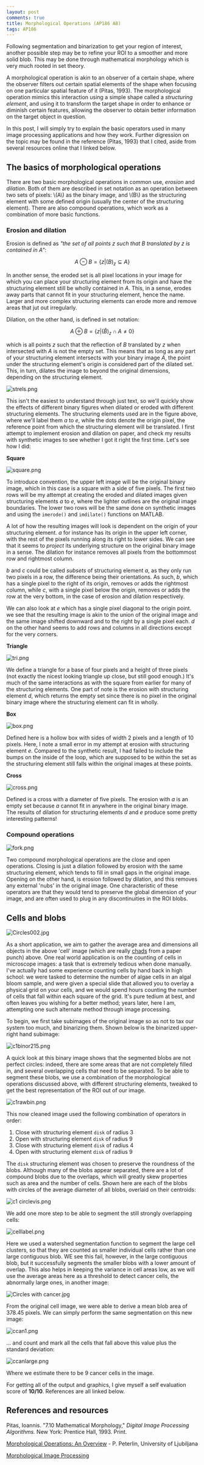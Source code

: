 ```yaml
---
layout: post
comments: true
title: Morphological Operations (AP186 A8)
tags: AP186
---  
```


Following segmentation and binarization to get your region of interest, another possible step may be to refine your ROI to a smoother and more solid blob. This may be done through mathematical morphology which is very much rooted in set theory.

A morphological operation is akin to an observer of a certain shape, where the observer filters out certain spatial elements of the shape when focusing on one particular spatial feature of it (Pitas, 1993). The morphological operation mimics this interaction using a simple shape called a *structuring element*, and using it to transform the target shape in order to enhance or diminish certain features, allowing the observer to obtain better information on the target object in question.

In this post, I will simply try to explain the basic operators used in many image processing applications and how they work. Further digression on the topic may be found in the reference (Pitas, 1993) that I cited, aside from several resources online that I linked below.

## The basics of morphological operations

There are two basic morphological operations in common use, *erosion* and *dilation*. Both of them are described in set notation as an operation between two sets of pixels: \\(A\\) as the binary image, and \\(B\\) as the structuring element with some defined origin (usually the center of the structuring element). There are also compound operations, which work as a combination of more basic functions.

### Erosion and dilation

Erosion is defined as *"the set of all points z such that B translated by z is contained in A"*:

$$
A \ominus B  = \{z | (B)_z\subseteq A\}
$$

In another sense, the eroded set is all pixel locations in your image for which you can place your structuring element from its origin and have the structuring element still be wholly contained in *A*. This, in a sense, erodes away parts that cannot fit in your structuring element, hence the name. Larger and more complex structuring elements can erode more and remove areas that jut out irregularly.

Dilation, on the other hand, is defined in set notation:

$$
A \oplus B  = \{z | (\hat{B})_z\cap A\neq 0\}
$$

which is all points *z* such that the reflection of *B* translated by *z* when intersected with *A* is not the empty set. This means that as long as any part of your structuring element intersects with your binary image *A*, the point under the structuring element's origin is considered part of the dilated set. This, in turn, dilates the image to beyond the original dimensions, depending on the structuring element.

![strels.png](https://s12.postimg.org/4xtyu19gt/strels.png)

This isn't the easiest to understand through just text, so we'll quickly show the effects of different binary figures when dilated or eroded with different structuring elements. The structuring elements used are in the figure above, where we'll label them *a* to *e*, while the dots denote the origin pixel, the reference point from which the structuring element will be translated. I first attempt to implement erosion and dilation on paper, and check my results with synthetic images to see whether I got it right the first time. Let's see how I did:

**Square**

![square.png](https://s11.postimg.org/3k8ri9sur/square.png)

To introduce convention, the upper left image will be the original binary image, which in this case is a square with a side of five pixels. The first two rows will be my attempt at creating the eroded and dilated images given structuring elements *a* to *e*, where the lighter outlines are the original image boundaries. The lower two rows will be the same done on synthetic images and using the `imerode()` and `imdilate()` functions on MATLAB.

A lot of how the resulting images will look is dependent on the origin of your structuring element. *a* for instance has its origin in the upper left corner, with the rest of the pixels running along its right to lower sides. We can see that it seems to *project* its underlying structure on the original binary image in a sense. The dilation for instance removes all pixels from the bottommost row and rightmost column.

*b* and *c* could be called *subsets* of structuring element *a*, as they only run two pixels in a row, the difference being their orientations. As such, *b*, which has a single pixel to the right of its origin, removes or adds the rightmost column, while *c*, with a single pixel below the origin, removes or adds the row at the very bottom, in the case of erosion and dilation respectively.

We can also look at *e* which has a single pixel diagonal to the origin point. we see that the resulting image is akin to the union of the original image and the same image shifted downward and to the right by a single pixel each. *d* on the other hand seems to add rows and columns in all directions except for the very corners.

**Triangle**

![tri.png](https://s16.postimg.org/gyzb5gst1/tri.png)

We define a triangle for a base of four pixels and a height of three pixels (not exactly the nicest looking triangle up close, but still good enough.) It's much of the same interactions as with the square from earlier for many of the structuring elements. One part of note is the erosion with structuring element *d*, which returns the empty set since there is no pixel in the original binary image where the structuring element can fit in wholly.

**Box**

![box.png](https://s13.postimg.org/dfnh9gffr/box.png)

Defined here is a hollow box with sides of width 2 pixels and a length of 10 pixels. Here, I note a small error in my attempt at erosion with structuring element *e*. Compared to the synthetic result, I had failed to include the bumps on the inside of the loop, which are supposed to be within the set as the structuring element still falls within the original images at these points.

**Cross**

![cross.png](https://s14.postimg.org/rmglefd9d/cross.png)

Defined is a cross with a diameter of five pixels. The erosion with *a* is an empty set because *a* cannot fit in anywhere in the original binary image. The results of dilation for structuring elements *d* and *e* produce some pretty interesting patterns!

### Compound operations

![fork.png](https://s16.postimg.org/xn3j4xsw5/fork.png)

Two compound morphological operations are the close and open operations. Closing is just a dilation followed by erosion with the same structuring element, which tends to fill in small gaps in the original image. Opening on the other hand, is erosion followed by dilation, and this removes any external 'nubs' in the original image. One characteristic of these operators are that they would tend to preserve the global dimension of your image, and are often used to plug in any discontinuities in the ROI blobs.

## Cells and blobs

![Circles002.jpg](https://s12.postimg.org/uc5nmzep9/Circles002.jpg)

As a short application, we aim to gather the average area and dimensions all objects in the above 'cell' image (which are really [chads](https://en.wikipedia.org/wiki/Chad_%28paper%29) from a paper punch) above. One real world application is on the counting of cells in microscope images: a task that is extremely tedious when done manually. I've actually had some experience counting cells by hand back in high school: we were tasked to determine the number of algae cells in an algal bloom sample, and were given a special slide that allowed you to overlay a physical grid on your cells, and we would spend hours counting the number of cells that fall within each square of the grid. It's pure tedium at best, and often leaves you wishing for a better method; years later, here I am, attempting one such alternate method through image processing.

To begin, we first take subimages of the original image so as not to tax our system too much, and binarizing them. Shown below is the binarized upper-right hand subimage:

![c1binor215.png](https://s14.postimg.org/4y740fn9t/c1binor215.png)

A quick look at this binary image shows that the segmented blobs are not perfect circles: indeed, there are some areas that are not completely filled in, and several overlapping cells that need to be separated. To be able to segment these blobs, we use a combination of the morphological operations discussed above, with different structuring elements, tweaked to get the best representation of the ROI out of our image.

![c1rawbin.png](https://s12.postimg.org/sb9xcl4v1/c1rawbin.png)

This now cleaned image used the following combination of operators in order:

1. Close with structuring element `disk` of radius 3
2. Open with structuring element `disk` of radius 9
3. Close with structuring element `disk` of radius 4
4. Open with structuring element `disk` of radius 9

The `disk` structuring element was chosen to preserve the roundness of the blobs. Although many of the blobs appear separated, there are a lot of compound blobs due to the overlaps, which will greatly skew properties such as area and the number of cells. Shown here are each of the blobs with circles of the average diameter of all blobs, overlaid on their centroids:

![c1 circlevis.png](https://s12.postimg.org/bsfubg8ct/c1_circlevis.png)

 We add one more step to be able to segment the still strongly overlapping cells:

 ![celllabel.png](https://s13.postimg.org/6031u92yf/celllabel.png)

Here we used a watershed segmentation function to segment the large cell clusters, so that they are counted as smaller individual cells rather than one large contiguous blob. WE see this fail, however, in the large contiguous blob, but it successfully segments the smaller blobs with a lower amount of overlap. This also helps in keeping the variance in cell areas low, as we will use the average areas here as a threshold to detect cancer cells, the abnormally large ones, in another image:

![Circles with cancer.jpg](https://s15.postimg.org/j6ercezej/Circles_with_cancer.jpg)

From the original cell image, we were able to derive a mean blob area of 378.45 pixels. We can simply perform the same segmentation on this new image:

![ccan1.png](https://s18.postimg.org/atsg7x4d5/ccan1.png)

... and count and mark all the cells that fall above this value plus the standard deviation:

![ccanlarge.png](https://s16.postimg.org/dhijubp39/ccanlarge.png)

Where we estimate there to be 9 cancer cells in the image.

For getting all of the output and graphics, I give myself a self evaluation score of **10/10**. References are all linked below.

## References and resources
Pitas, Ioannis. "7.10 Mathematical Morphology," *Digital Image Processing Algorithms.* New York: Prentice Hall, 1993. Print.

[Morphological Operations: An Overview](http://www.inf.u-szeged.hu/ssip/1996/morpho/morphology.html) - P. Peterlin, University of Ljubiljana

[Morphological Image Processing](https://www.cs.auckland.ac.nz/courses/compsci773s1c/lectures/ImageProcessing-html/topic4.htm#compound)
